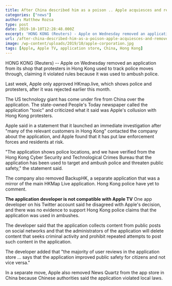 ```yaml
---
title: After China described him as a poison .. Apple acquiesces and removes a special application maps Hong Kong
categories: ["news"]
author: Matthew Rozsa
type: post
date: 2019-10-10T12:28:48.000Z
excerpt: 'HONG KONG (Reuters) - Apple on Wednesday removed an application from its shop that protesters in Hong Kong used to track police moves through, claiming it violated rules because it was used to ambush police.'
url: /after-china-described-him-as-a-poison-apple-acquiesces-and-removes-a-special-application-maps-hong-kong/
image: /wp-content/uploads/2019/10/apple-corporation.jpg
tags: [Apple, Apple TV, application store, China, Hong Kong]
---
```


HONG KONG (Reuters) -- Apple on Wednesday removed an application from its shop that protesters in Hong Kong used to track police moves through, claiming it violated rules because it was used to ambush police.

Last week, Apple only approved HKmap.live, which shows police and protesters, after it was rejected earlier this month.

The US technology giant has come under fire from China over the application. The state-owned People's Today newspaper called the application "toxic" and criticized what it said was Apple's collusion with Hong Kong protesters.

Apple said in a statement that it launched an immediate investigation after "many of the relevant customers in Hong Kong" contacted the company about the application, and Apple found that it has put law enforcement forces and residents at risk.

"The application shows police locations, and we have verified from the Hong Kong Cyber ​​Security and Technological Crimes Bureau that the application has been used to target and ambush police and threaten public safety," the statement said.

The company also removed BackupHK, a separate application that was a mirror of the main HKMap Live application. Hong Kong police have yet to comment.

**The application developer is not compatible with Apple TV** One app developer on his Twitter account said he disagreed with Apple's decision, and there was no evidence to support Hong Kong police claims that the application was used in ambushes.

The developer said that the application collects content from public posts on social networks and that the administrators of the application will delete content that seeks criminal activity and prohibit repeated attempts to post such content in the application.

The developer added that "the majority of user reviews in the application store … says that the application improved public safety for citizens and not vice versa."

In a separate move, Apple also removed News Quartz from the app store in China because Chinese authorities said the application violated local laws.
